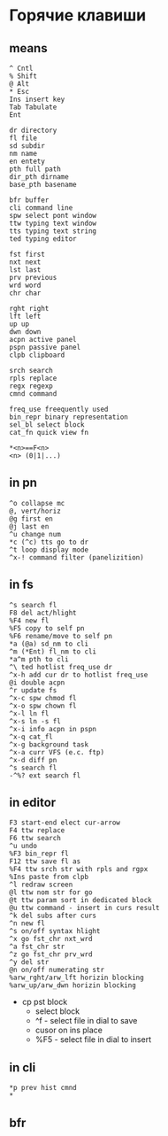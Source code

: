 # Горячие клавиши
## means

    ^ Cntl
    % Shift
    @ Alt
    * Esc
    Ins insert key
    Tab Tabulate
    Ent
    
    dr directory
    fl file
    sd subdir
    nm name
    en entety
    pth full path
    dir_pth dirname
    base_pth basename
    
    bfr buffer
    cli command line
    spw select pont window
    ttw typing text window
    tts typing text string
    ted typing editor
    
    fst first
    nxt next
    lst last
    prv previous
    wrd word
    chr char
    
    rght right
    lft left
    up up
    dwn down
    acpn active panel
    pspn passive panel
    clpb clipboard
    
    srch search
    rpls replace
    regx regexp
    cmnd command
    
    freq_use freequently used
    bin_repr binary representation
    sel_bl select block
    cat_fn quick view fn
    
    *<n>==F<n>
    <n> (0|1|...)
    
## in pn    
    
    ^o collapse mc
    @, vert/horiz 
    @g first en
    @j last en
    ^u change num 
    *c (^c) tts go to dr
    ^t loop display mode
    ^x-! command filter (panelizition)
    
## in fs
     
    ^s search fl 
    F8 del act/hlight
    %F4 new fl
    %F5 copy to self pn
    %F6 rename/move to self pn
    *a (@a) sd_nm to cli
    ^m (*Ent) fl_nm to cli 
    *a^m pth to cli
    ^\ ted hotlist freq_use dr
    ^x-h add cur dr to hotlist freq_use 
    @i double acpn 
    ^r update fs
    ^x-c spw chmod fl
    ^x-o spw chown fl
    ^x-l ln fl
    ^x-s ln -s fl
    ^x-i info acpn in pspn
    ^x-q cat_fl
    ^x-g background task
    ^x-a curr VFS (e.c. ftp)
    ^x-d diff pn
    ^s search fl
    -^%? ext search fl
     
## in editor 

    F3 start-end elect cur-arrow
    F4 ttw replace
    F6 ttw search
    ^u undo
    %F3 bin_repr fl
    F12 ttw save fl as
    %F4 ttw srch str with rpls and rgpx
    %Ins paste from clpb 
    ^l redraw screen
    @l ttw nom str for go
    @t ttw param sort in dedicated block 
    @u ttw command - insert in curs result
    ^k del subs after curs
    ^n new fl
    ^s on/off syntax hlight
    ^x go fst_chr nxt_wrd
    ^a fst_chr str 
    ^z go fst_chr prv_wrd    
    ^y del str
    @n on/off numerating str
    %arw_rght/arw_lft horizin blocking
    %arw_up/arw_dwn horizin blocking    
- cp pst block
    - select block  
    - ^f - select file in dial to save
    - cusor on ins place
    - %F5 - select file in dial to insert

## in cli

    *p prev hist cmnd
    *
    
## bfr